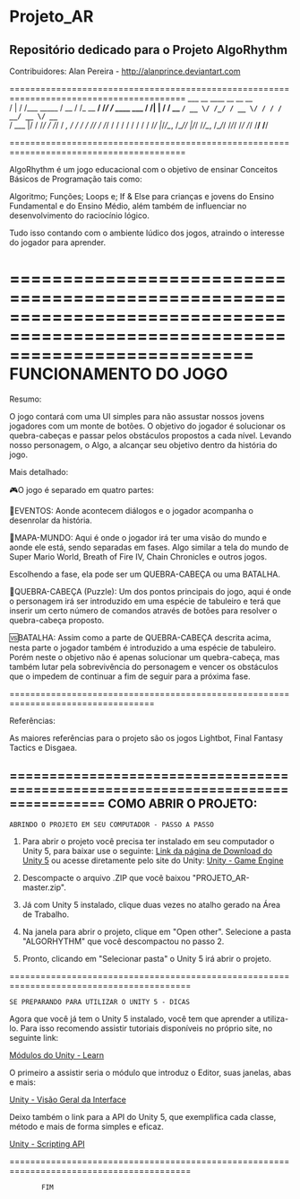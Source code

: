 ﻿# Projeto_AR
Repositório dedicado para o Projeto AlgoRhythm
----------------------------------------------------------------------------

Contribuidores:
Alan Pereira - http://alanprince.deviantart.com

========================================================================================
	    ___    __            ____  __          __  __            
	   /   |  / /___ _____  / __ \/ /_  __  __/ /_/ /_  ____ ___ 
	  / /| | / / __ `/ __ \/ /_/ / __ \/ / / / __/ __ \/ __ `__ \
	 / ___ |/ / /_/ / /_/ / _, _/ / / / /_/ / /_/ / / / / / / / /
	/_/  |_/_/\__, /\____/_/ |_/_/ /_/\__, /\__/_/ /_/_/ /_/ /_/ 
	         /____/                  /____/                      

========================================================================================

AlgoRhythm é um jogo educacional com o objetivo de ensinar Conceitos Básicos de Programação tais como: 

Algoritmo; 
Funções; 
Loops e; 
If & Else para crianças e jovens do Ensino Fundamental e do Ensino Médio, além também de influenciar no desenvolvimento do raciocínio lógico.

Tudo isso contando com o ambiente lúdico dos jogos, atraindo o interesse do jogador para aprender.

=============================================================================================================================== 
FUNCIONAMENTO DO JOGO 
===============================================================================================================

Resumo:

O jogo contará com uma UI simples para não assustar nossos jovens jogadores com um monte de botões.
O objetivo do jogador é solucionar os quebra-cabeças e passar pelos obstáculos propostos a cada nível.
Levando nosso personagem, o Algo, a alcançar seu objetivo dentro da história do jogo.

Mais detalhado:

:video_game:O jogo é separado em quatro partes:

:stars:EVENTOS: Aonde acontecem diálogos e o jogador acompanha o desenrolar da história.

:scroll:MAPA-MUNDO: Aqui é onde o jogador irá ter uma visão do mundo e aonde ele está, sendo separadas em fases. Algo similar a tela do mundo de Super Mario World, Breath of Fire IV, Chain Chronicles e outros jogos.

Escolhendo a fase, ela pode ser um QUEBRA-CABEÇA ou uma BATALHA.

:game_die:QUEBRA-CABEÇA (Puzzle): Um dos pontos principais do jogo, aqui é onde o personagem irá ser introduzido em uma espécie de tabuleiro e terá que inserir um certo número de comandos através de botões para resolver o quebra-cabeça proposto.

:vs:BATALHA: Assim como a parte de QUEBRA-CABEÇA descrita acima, nesta parte o jogador também é introduzido a uma espécie de tabuleiro. Porém neste o objetivo não é apenas solucionar um quebra-cabeça, mas também lutar pela sobrevivência do personagem e vencer os obstáculos que o impedem de continuar a fim de seguir para a próxima fase. 

==================================================================================

Referências:

As maiores referências para o projeto são os jogos Lightbot, Final Fantasy Tactics e Disgaea.

==================================================================================
COMO ABRIR O PROJETO:
--------------------------

	ABRINDO O PROJETO EM SEU COMPUTADOR - PASSO A PASSO


1. Para abrir o projeto você precisa ter instalado em seu computador o Unity 5, para baixar use o seguinte: [Link da página de Download do Unity 5](http://unity3d.com/get-unity/download?thank-you=personal&download_nid=15587&os=Win) ou acesse diretamente pelo site do Unity: [Unity - Game Engine](http://unity3d.com/)

2. Descompacte o arquivo .ZIP que você baixou "PROJETO_AR-master.zip".

3. Já com Unity 5 instalado, clique duas vezes no atalho gerado na Área de Trabalho.

4. Na janela para abrir o projeto, clique em "Open other". Selecione a pasta "ALGORHYTHM" que você descompactou no passo 2.

5. Pronto, clicando em "Selecionar pasta" o Unity 5 irá abrir o projeto. 

=========================================================================================

	SE PREPARANDO PARA UTILIZAR O UNITY 5 - DICAS

Agora que você já tem o Unity 5 instalado, você tem que aprender a utiliza-lo. Para isso recomendo assistir tutoriais disponíveis no próprio site, no seguinte link:

[Módulos do Unity - Learn](http://unity3d.com/learn/tutorials/modules)

O primeiro a assistir seria o módulo que introduz o Editor, suas janelas, abas e mais:

[Unity - Visão Geral da Interface](http://unity3d.com/learn/tutorials/modules/beginner/editor/interface-overview)

Deixo também o link para a API do Unity 5, que exemplifica cada classe, método e mais de forma simples e eficaz.

[Unity - Scripting API](http://docs.unity3d.com/ScriptReference/index.html)

=========================================================================================

			FIM

